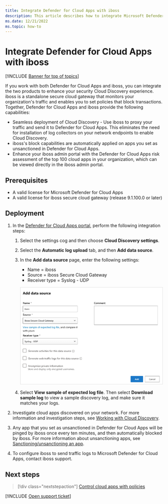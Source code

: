 ```yaml
---
title: Integrate Defender for Cloud Apps with iboss
description: This article describes how to integrate Microsoft Defender for Cloud Apps with iboss secure cloud gateway for seamless Cloud Discovery and automated block of unsanctioned apps.
ms.date: 12/21/2022
ms.topic: how-to
---
```

# Integrate Defender for Cloud Apps with iboss

[!INCLUDE [Banner for top of topics](includes/banner.md)]

If you work with both Defender for Cloud Apps and iboss, you can integrate the two products to enhance your security Cloud Discovery experience. iboss is a standalone secure cloud gateway that monitors your organization's traffic and enables you to set policies that block transactions. Together, Defender for Cloud Apps and iboss provide the following capabilities:

- Seamless deployment of Cloud Discovery - Use iboss to proxy your traffic and send it to Defender for Cloud Apps. This eliminates the need for installation of log collectors on your network endpoints to enable Cloud Discovery.
- iboss's block capabilities are automatically applied on apps you set as unsanctioned in Defender for Cloud Apps.
- Enhance your iboss admin portal with the Defender for Cloud Apps risk assessment of the top 100 cloud apps in your organization, which can be viewed directly in the iboss admin portal.

## Prerequisites

- A valid license for Microsoft Defender for Cloud Apps
- A valid license for iboss secure cloud gateway (release 9.1.100.0 or later)

## Deployment

1. In the [Defender for Cloud Apps portal](https://portal.cloudappsecurity.com/), perform the following integration steps:
    1. Select the settings cog and then choose **Cloud Discovery settings**.
    2. Select the **Automatic log upload** tab, and then **Add data source**.
    3. In the **Add data source** page, enter the following settings:

        - Name = iboss
        - Source = iboss Secure Cloud Gateway
        - Receiver type = Syslog - UDP

        ![data source iboss.](media/iboss-integration.png)

    4. Select **View sample of expected log file**. Then select **Download sample log** to view a sample discovery log, and make sure it matches your logs.<br />

1. Investigate cloud apps discovered on your network. For more information and investigation steps, see [Working with Cloud Discovery](working-with-cloud-discovery-data.md).

1. Any app that you set as unsanctioned in Defender for Cloud Apps will be pinged by iboss once every ten minutes, and then automatically blocked by iboss. For more information about unsanctioning apps, see [Sanctioning/unsanctioning an app](governance-discovery.md#sanctioningunsanctioning-an-app).

1. To configure iboss to send traffic logs to Microsoft Defender for Cloud Apps, contact iboss support.

## Next steps

> [!div class="nextstepaction"]
> [Control cloud apps with policies](control-cloud-apps-with-policies.md)

[!INCLUDE [Open support ticket](includes/support.md)]
